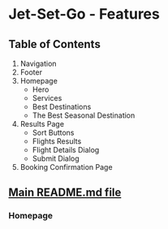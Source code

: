# Jet-Set-Go - Features

## Table of Contents
1. Navigation
2. Footer
3. Homepage
   - Hero
   - Services
   - Best Destinations
   - The Best Seasonal Destination
4. Results Page
   - Sort Buttons
   - Flights Results
   - Flight Details Dialog
   - Submit Dialog
5. Booking Confirmation Page

## [Main README.md file](https://github.com/FlorinMiron98/Jet-Set-Go/blob/main/README.md)

### Homepage

